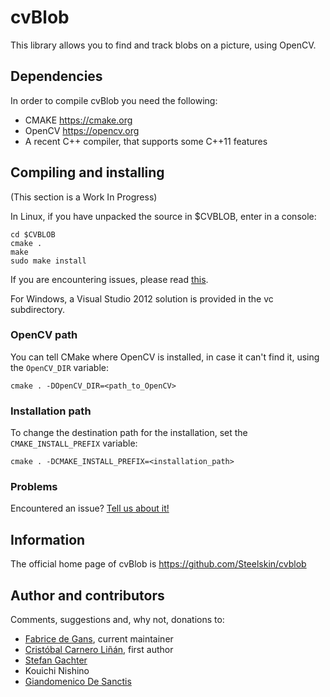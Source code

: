 # cvBlob

This library allows you to find and track blobs on a picture, using OpenCV.

## Dependencies

In order to compile cvBlob you need the following:

* CMAKE https://cmake.org
* OpenCV  https://opencv.org
* A recent C++ compiler, that supports some C++11 features

## Compiling and installing

(This section is a Work In Progress)

In Linux, if you have unpacked the source in $CVBLOB, enter in a console:

```shell
cd $CVBLOB
cmake .
make
sudo make install
```

If you are encountering issues, please read [this](https://cmake.org/cmake/help/latest/manual/cmake.1.html).

For Windows, a Visual Studio 2012 solution is provided in the vc subdirectory.

### OpenCV path

You can tell CMake where OpenCV is installed, in case it can't find it, using the `OpenCV_DIR` variable:

```shell
cmake . -DOpenCV_DIR=<path_to_OpenCV>
```

### Installation path

To change the destination path for the installation, set the `CMAKE_INSTALL_PREFIX` variable:

```shell
cmake . -DCMAKE_INSTALL_PREFIX=<installation_path>
```

### Problems

Encountered an issue? [Tell us about it!](https://github.com/Steelskin/cvblob/issues)

## Information

The official home page of cvBlob is https://github.com/Steelskin/cvblob

## Author and contributors

Comments, suggestions and, why not, donations to:

* [Fabrice de Gans](mailto:fabrice.degans@gmail.com), current maintainer
* [Cristóbal Carnero Liñán](mailto:grendel.ccl@gmail.com), first author
* [Stefan Gachter](http://gachter.name)
* Kouichi Nishino
* [Giandomenico De Sanctis](http://gidesa.altervista.org/)
